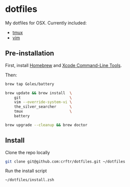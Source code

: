 # dotfiles

My dotfiles for OSX.  Currently included:
* [tmux](https://tmux.github.io/)
* [vim](http://vim.org)

## Pre-installation

First, install [Homebrew](http://brew.sh)
and [Xcode Command-Line Tools](https://goo.gl/rjiP5B).

Then:
```bash
brew tap Goles/battery

brew update && brew install  \
    git                      \
    vim --override-system-vi \
    the_silver_searcher      \
    tmux                     \
    battery

brew upgrade --cleanup && brew doctor
```

## Install

Clone the repo locally
```bash
git clone git@github.com:crftr/dotfiles.git ~/dotfiles
```

Run the install script
```bash
~/dotfiles/install.zsh
```
